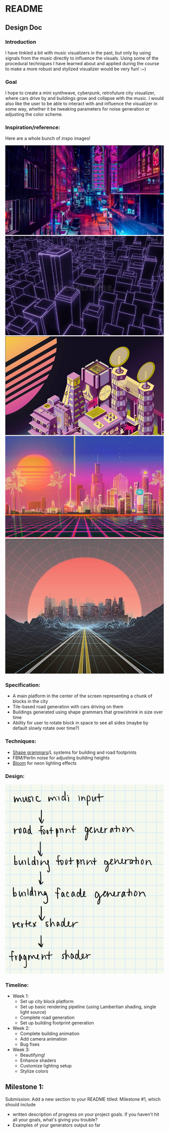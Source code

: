 # README

## Design Doc

### Introduction
I have tinkled a bit with music visualizers in the past, but only by using signals from the music directly to influence the visuals. Using some of the procedural techniques I have learned about and applied during the course to make a more robust and stylized visualizer would be very fun! :~)

### Goal
I hope to create a mini synthwave, cyberpunk, retrofuture city visualizer, where cars drive by and buildings grow and collapse with the music. I would also like the user to be able to interact with and influence the visualizer in some way, whether it be tweaking parameters for noise generation or adjusting the color scheme.

### Inspiration/reference:
Here are a whole bunch of inspo images!

![](img/city1.jpeg)
![](img/city2.jpeg)
![](img/city3.jpeg)
![](img/city4.jpeg)
![](img/city5.jpeg)

### Specification:
- A main platform in the center of the screen representing a chunk of blocks in the city
- Tile-based road generation with cars driving on them
- Buildings generated using shape grammars that grow/shrink in size over time
- Ability for user to rotate block in space to see all sides (maybe by default slowly rotate over time?)

### Techniques:
- [Shape grammars](https://www.gamedev.net/tutorials/programming/engines-and-middleware/procedural-modeling-of-buildings-with-shape-grammars-r4596/)/L systems for building and road footprints
- FBM/Perlin noise for adjusting building heights
- [Bloom](https://learnopengl.com/Advanced-Lighting/Bloom) for neon lighting effects

### Design:
![](img/diagram.jpg)

### Timeline:
- Week 1: 
  - Set up city block platform
  - Set up basic rendering pipeline (using Lambertian shading, single light source)
  - Complete road generation
  - Set up building footprint generation
- Week 2: 
  - Complete building animation 
  - Add camera animation
  - Bug fixes
- Week 3: 
  - Beautifying!
  - Enhance shaders
  - Customize lighting setup
  - Stylize colors

## Milestone 1: 
Submission: Add a new section to your README titled: Milestone #1, which should include
- written description of progress on your project goals. If you haven't hit all your goals, what's giving you trouble?
- Examples of your generators output so far